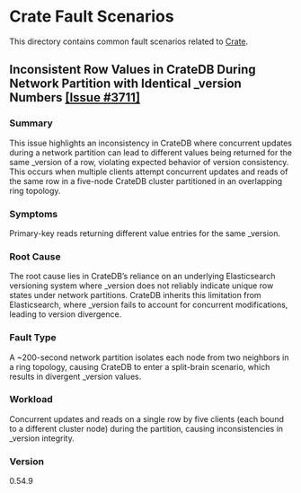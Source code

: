 # Crate Fault Scenarios

This directory contains common fault scenarios related to [Crate](https://github.com/crate/crate/).

## Inconsistent Row Values in CrateDB During Network Partition with Identical _version Numbers [[Issue #3711]](https://github.com/crate/crate/issues/3711)


### Summary
This issue highlights an inconsistency in CrateDB where concurrent updates during a network partition can lead to different values being returned for the same _version of a row, violating expected behavior of version consistency. This occurs when multiple clients attempt concurrent updates and reads of the same row in a five-node CrateDB cluster partitioned in an overlapping ring topology.

### Symptoms

Primary-key reads returning different value entries for the same _version.

### Root Cause
The root cause lies in CrateDB’s reliance on an underlying Elasticsearch versioning system where _version does not reliably indicate unique row states under network partitions. CrateDB inherits this limitation from Elasticsearch, where _version fails to account for concurrent modifications, leading to version divergence.

### Fault Type
A ~200-second network partition isolates each node from two neighbors in a ring topology, causing CrateDB to enter a split-brain scenario, which results in divergent _version values.

### Workload
Concurrent updates and reads on a single row by five clients (each bound to a different cluster node) during the partition, causing inconsistencies in _version integrity.

### Version
0.54.9